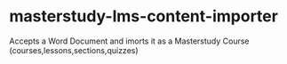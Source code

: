 # masterstudy-lms-content-importer
Accepts a Word Document and imorts it as a Masterstudy Course (courses,lessons,sections,quizzes)
